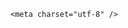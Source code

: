 <!DOCTYPE html>
<html lang="zh-CN">

<head>
    
<title>3000亿海光信息拟合并中科曙光，为何要合并？这个“王炸”级重组会给芯片产业带来什么改变？_腾讯新闻</title>
<meta name="keywords" content="曙光公司,海光信息,集成电路,服务器,中科院计算所,中国科学院">
<meta name="description" content="每经记者：赵李南 每经编辑：文多5月25日，中科曙光（SH603019，股价61.9元，市值905.72亿元）与海光信息（SH688041，股价136.13元，市值3164.12亿元）发布公告称，中科曙光与海光信息正在筹划重大资产重组。《每日经济新闻》记者注意到，海光信息拟通过向中科曙光全体A股换股股东发行A股股票的方式换股吸收合并中科曙光，...">
<meta name="author" content="腾讯网">
<meta name="copyright" content="Copyright 1998 - 2025 Tencent. All Rights Reserved">
<meta property="og:type" content="news" />

<meta property="og:title" content="3000亿海光信息拟合并中科曙光，为何要合并？这个“王炸”级重组会给芯片产业带来什么改变？_腾讯新闻" />
<meta property="og:description" content="每经记者：赵李南 每经编辑：文多5月25日，中科曙光（SH603019，股价61.9元，市值905.72亿元）与海光信息（SH688041，股价136.13元，市值3164.12亿元）发布公告称，中科曙光与海光信息正在筹划重大资产重组。《每日经济新闻》记者注意到，海光信息拟通过向中科曙光全体A股换股股东发行A股股票的方式换股吸收合并中科曙光，..." />
<meta property="og:url" content="https://news.qq.com/rain/a/20250526Q01G0N00" />
<meta property="og:image" content="https://inews.gtimg.com/news_ls/Oh2pUbPVGqyDqsIjPzLVj8qmQp3P3Ju_38FcM9r4x4dZ4AA_640330/0" />
<meta property="article:author" content="" />
<meta property="article:published_time" content="2025-05-26 13:56:51" />
<meta property="category" content="" />

    <meta charset="utf-8" />
<meta http-equiv="X-UA-Compatible" content="IE=Edge" />
<meta name="viewport" content="width=device-width, initial-scale=1, shrink-to-fit=no" />
<link rel="dns-prefetch" href="mat1.gtimg.com">
<link rel="dns-prefetch" href="i.news.qq.com">
<link rel="shortcut icon" href="https://mat1.gtimg.com/qqcdn/qqindex2021/favicon.ico">
<script nomodule="true" src="https://mat1.gtimg.com/qqcdn/qqindex2021/common-static/20240515201444/core3-37-1.min.js"></script>
<script>
  try {
    if (!window.IntersectionObserver) {
      var observerScript = document.createElement('script');
      observerScript.src = "https://mat1.gtimg.com/qqcdn/qqindex2021/common-static/20241024141058/intersection-observer-polyfill.js";
      document.head.appendChild(observerScript);
    }
  } catch (error) {}
</script>

<script>
  try {
    if (!Element.prototype.scrollTo) {
      var scrollScript = document.createElement('script');
      scrollScript.src = "https://mat1.gtimg.com/qqcdn/qqindex2021/common-static/20241025153001/scroll-behavior-polyfill.js";
      document.head.appendChild(scrollScript);
    }
  } catch (error) {}
</script>
<script>
  try {
    if ('scrollRestoration' in window.history) {
      window.history.scrollRestoration = 'manual';
    }
    window.isPcClient = Boolean(window.electron) && (
      window.navigator.userAgent.indexOf('pc-client') > 0 ||
      window.navigator.userAgent.indexOf('TencentNews') > 0
    );
  } catch {}
</script>
<script>
  try {
    if (window.isPcClient) {
      var bodyStyle = document.createElement('style');
      bodyStyle.innerText = 'body{ zoom: 0.95 }';
      document.head.appendChild(bodyStyle);
    }
  } catch {}
</script>
<script>
  window.DATA = {"content":null,"is_deleted":0,"safe_cntl":{"close_all_ad":0,"close_all_emoticon_comment":0,"close_all_favorite":0,"close_all_rel":0,"close_relate_thing":0,"close_share_pull":0,"emoticon_comment_mode":0,"close_comment_dislike":0,"close_global_news_sis":0},"shareImg":"https://inews.gtimg.com/om_ls/OTcNGvVMYuqjeE3Ba-jR4Fq_WTovNbMwUeRsqMqCIn1oAAA_870492/0","time":"2025-05-26 08:03:52","title":"3000亿海光信息拟合并中科曙光，为何要合并？这个“王炸”级重组会给芯片产业带来什么改变？","atype":232,"news_app_recommend_status":4,"question_id":"","FadCid":"","adInfo":{"openAdsText":1,"openRelatedNewsAd":1,"openAds":1,"openAdsComment":1,"openAdsPhotos":1},"closeCommentBanner":0,"emojiSwitch":1,"channelEntryJumpType":1,"commentid":"","content_words_num":40,"copyright_wording_share":"免责声明","enableDiffusion":1,"final_declare":["个人观点，仅供参考"],"url":"https://view.inews.qq.com/a/20250526Q01G0N00","detail_entry":{"is_orignal":1,"orignal_entry":1},"iNewsRecommendLevel":1,"likeInfo":0,"relate_extend_infos":{"title":"3000亿市值海光信息拟合并中科曙光，“芯片+整机+算力”巨头呼之欲出","url":"http://view.inews.qq.com/a/20250525A06WSL00","abstract":"每经记者：赵李南 每经编辑：文多5月25日，中科曙光（SH603019，股价61.9元，市值905.72亿元）与海光信息（SH688041，股价136.13元，市值3164.12亿元）发布公告称，中科曙光与海光信息正在筹划重大资产重组。《每日经济新闻》记者注意到，海光信息拟通过向中科曙光全体A股换股股东发行A股股票的方式换股吸收合并中科曙光，...","id":"20250525A06WSL00","imgURL":"https://inews.gtimg.com/news_ls/O-kvJyhFgl8L6XJcmfFoPz4HACcaO_4EaaPtR4qTsor34AA_640330/0","imgURLSmall":"https://inews.gtimg.com/news_ls/O-kvJyhFgl8L6XJcmfFoPz4HACcaO_4EaaPtR4qTsor34AA_150120/0","longTitle":"3000亿市值海光信息拟合并中科曙光，“芯片+整机+算力”巨头呼之欲出"},"ret":0,"answer_num":3,"all_long_pic":1,"card":{"chlname":"问答课代表","msgEntry":1,"desc":"腾讯新闻问答课代表，结合当下热点新闻和网友热议，发现好问题，期待好回答。","icon":"https://inews.gtimg.com/om_ls/OPBO91JgEbYG-O62jC2hCRA_yoydsA8oEANb87pxgNxKgAA_200200/0","vip_desc":"腾讯新闻问答课代表官方账号","suid":"8QMc339d5IQeuTzY5QN3","liveInfo":{},"chlid":"22983986","uin":"ecbe89d289b6198c7996f16538ebc224f9","vip_place":"left","cpLevel":2,"update_frequency":"1970-01-01 08:00:00","vip_icon_night":"http://inews.gtimg.com/newsapp_ls/0/14876052067/0","vip_type":"30012","vip_icon":"http://inews.gtimg.com/newsapp_ls/0/14876051701/0","vip_type_new":"30012"},"categoryrray":{"sub_category_id":"788","category_id":"23"},"disableDeclare":1,"intro":"","questionInfo":{"abstract":"","id":"20250526Q01G0N00","longtitle":"3000亿海光信息拟合并中科曙光，为何要合并？会带来什么影响？","question_short_title":"3000亿海光信息拟合并中科曙光，为何要合并？这个“王炸”级重组会给芯片产业带来什么改变？","relate_extend_infos":[{"title":"3000亿市值海光信息拟合并中科曙光，“芯片+整机+算力”巨头呼之欲出","url":"https://view.inews.qq.com/a/20250525A06WSL00","abstract":"每经记者：赵李南 每经编辑：文多5月25日，中科曙光（SH603019，股价61.9元，市值905.72亿元）与海光信息（SH688041，股价136.13元，市值3164.12亿元）发布公告称，中科曙光与海光信息正在筹划重大资产重组。《每日经济新闻》记者注意到，海光信息拟通过向中科曙光全体A股换股股东发行A股股票的方式换股吸收合并中科曙光，...","articletype":"0","id":"20250525A06WSL00","longtitle":"3000亿市值海光信息拟合并中科曙光，“芯片+整机+算力”巨头呼之欲出","picShowType":"90092","thumbnails_qqnews":["https://inews.gtimg.com/news_ls/O-kvJyhFgl8L6XJcmfFoPz4HACcaO_4EaaPtR4qTsor34AA_294195/0"]}],"thumbnails_qqnews":["https://inews.gtimg.com/om_ls/OTcNGvVMYuqjeE3Ba-jR4Fq_WTovNbMwUeRsqMqCIn1oAAA_294195/0"],"title":"3000亿海光信息拟合并中科曙光，为何要合并？这个“王炸”级重组会给芯片产业带来什么改变？","url":"http://view.inews.qq.com/a/20250526Q01G0N00"},"ai_switch":true,"extra_property":{"FeedbackDetailDisableInsert":0,"zanSkinType":""},"forbidCommentUpDown":0,"isSensitive":0,"shareDesc":"腾讯新闻","already_answer":false,"abstract":"","article_category":"23","attribute":{},"copyright_share":"本文来自腾讯新闻客户端创作者，不代表腾讯新闻的观点和立场。","emojiRelatedSwitch":1,"id":"20250526Q01G0N00","news_update_time":1748253750,"remarks":"","self_declare":{"declare":"个人观点，仅供参考"},"surl":"https://view.inews.qq.com/a/20250526Q01G0N00","cms_id":"20250526Q01G0N00","articleId":"20250526Q02VHS00","article_type":232,"tags":"","desc":"每经记者：赵李南 每经编辑：文多5月25日，中科曙光（SH603019，股价61.9元，市值905.72亿元）与海光信息（SH688041，股价136.13元，市值3164.12亿元）发布公告称，中科曙光与海光信息正在筹划重大资产重组。《每日经济新闻》记者注意到，海光信息拟通过向中科曙光全体A股换股股东发行A股股票的方式换股吸收合并中科曙光，...","videoArr":[]};
</script>
<script>
  window.channelInfo = {"channelConfig":{"channelNav":[{"_auto_id":"1","active_alien_img":"","alien_img":"","channel_id":"news_news_home","is_local":"0","link":"https://www.qq.com","name_cn":"首页","name_en":"home"},{"_auto_id":"2","active_alien_img":"","alien_img":"","channel_id":"news_news_top","is_local":"0","link":"","name_cn":"要闻","name_en":"news"},{"_auto_id":"4","active_alien_img":"","alien_img":"","channel_id":"news_news_bj","is_local":"1","link":"","name_cn":"北京","name_en":"bj"},{"_auto_id":"5","active_alien_img":"","alien_img":"","channel_id":"news_news_finance","is_local":"0","link":"","name_cn":"财经","name_en":"finance"},{"_auto_id":"6","active_alien_img":"","alien_img":"","channel_id":"news_news_tech","is_local":"0","link":"","name_cn":"科技","name_en":"tech"},{"_auto_id":"7","active_alien_img":"","alien_img":"","channel_id":"tv","is_local":"0","link":"https://v.qq.com/channel/tv/?ptag=qqnews","name_cn":"电视剧","name_en":"tv"},{"_auto_id":"8","active_alien_img":"","alien_img":"","channel_id":"news_news_qa","is_local":"0","link":"","name_cn":"热问","name_en":"qa"},{"_auto_id":"9","active_alien_img":"","alien_img":"","channel_id":"news_news_ent","is_local":"0","link":"","name_cn":"娱乐","name_en":"ent"},{"_auto_id":"10","active_alien_img":"","alien_img":"","channel_id":"variety","is_local":"0","link":"https://v.qq.com/channel/variety/?ptag=qqnews","name_cn":"综艺","name_en":"variety"},{"_auto_id":"11","active_alien_img":"","alien_img":"","channel_id":"news_news_sports","is_local":"0","link":"","name_cn":"体育","name_en":"sports"},{"_auto_id":"13","active_alien_img":"","alien_img":"","channel_id":"news_news_nba","is_local":"0","link":"","name_cn":"NBA","name_en":"nba"},{"_auto_id":"14","active_alien_img":"","alien_img":"","channel_id":"news_news_world","is_local":"0","link":"","name_cn":"国际","name_en":"world"},{"_auto_id":"15","active_alien_img":"","alien_img":"","channel_id":"news_news_mil","is_local":"0","link":"","name_cn":"军事","name_en":"milite"},{"_auto_id":"16","active_alien_img":"","alien_img":"","channel_id":"news_news_auto","is_local":"0","link":"","name_cn":"汽车","name_en":"auto"},{"_auto_id":"17","active_alien_img":"","alien_img":"","channel_id":"news_news_house","is_local":"0","link":"","name_cn":"房产","name_en":"house"},{"_auto_id":"18","active_alien_img":"","alien_img":"","channel_id":"news_news_edu","is_local":"0","link":"","name_cn":"教育","name_en":"edu"},{"_auto_id":"19","active_alien_img":"","alien_img":"","channel_id":"news_news_antip","is_local":"0","link":"","name_cn":"健康","name_en":"health"},{"_auto_id":"20","active_alien_img":"","alien_img":"","channel_id":"news_news_video","is_local":"0","link":"","name_cn":"视频","name_en":"video"},{"_auto_id":"21","active_alien_img":"","alien_img":"","channel_id":"news_news_game","is_local":"0","link":"","name_cn":"游戏","name_en":"games"},{"_auto_id":"22","active_alien_img":"","alien_img":"","channel_id":"news_news_nchupin","is_local":"0","link":"","name_cn":"眼界","name_en":"chupin"},{"_auto_id":"24","active_alien_img":"","alien_img":"","channel_id":"news_news_football","is_local":"0","link":"","name_cn":"足球","name_en":"football"},{"_auto_id":"25","active_alien_img":"","alien_img":"","channel_id":"news_news_kepu","is_local":"0","link":"","name_cn":"科学","name_en":"kepu"},{"_auto_id":"26","active_alien_img":"","alien_img":"","channel_id":"news_news_digi","is_local":"0","link":"","name_cn":"数码","name_en":"digi"},{"_auto_id":"28","active_alien_img":"","alien_img":"","channel_id":"ymzx","is_local":"0","link":"https://gamer.qq.com/v2/cloudgame/game/96897?ichannel=txxwpc0Ftxxwpc1","name_cn":"元梦之星","name_en":"news_news_ymzx"},{"_auto_id":"31","active_alien_img":"","alien_img":"","channel_id":"movie","is_local":"0","link":"https://v.qq.com/channel/movie/?ptag=qqnews","name_cn":"电影","name_en":"movie"},{"_auto_id":"32","active_alien_img":"","alien_img":"","channel_id":"news_news_esport","is_local":"0","link":"","name_cn":"电竞","name_en":"esport"},{"_auto_id":"34","active_alien_img":"","alien_img":"","channel_id":"news_news_history","is_local":"0","link":"","name_cn":"历史","name_en":"history"},{"_auto_id":"35","active_alien_img":"","alien_img":"","channel_id":"news_news_baby","is_local":"0","link":"","name_cn":"育儿","name_en":"baby"},{"_auto_id":"36","active_alien_img":"","alien_img":"","channel_id":"hbjy","is_local":"0","link":"https://gp.qq.com/act/a20250421mnqlx/news.shtml","name_cn":"和平精英","name_en":"news_news_hbjy"},{"_auto_id":"37","active_alien_img":"","alien_img":"","channel_id":"cloud_gamer","is_local":"0","link":"https://gamer.qq.com/?ichannel=txxwpc0Ftxxwpc1","name_cn":"云游戏","name_en":"cloud_gamer"},{"_auto_id":"38","active_alien_img":"","alien_img":"","channel_id":"news_news_lic","is_local":"0","link":"","name_cn":"理财","name_en":"finance_licai"},{"_auto_id":"39","active_alien_img":"","alien_img":"","channel_id":"news_news_istock","is_local":"0","link":"","name_cn":"股票","name_en":"finance_stock"},{"_auto_id":"40","active_alien_img":"","alien_img":"","channel_id":"ren_min_shi_pin","is_local":"0","link":"https://news.qq.com/omn/author/8QMd3Hld74cbujbY?tab=om_video","name_cn":"人民视频","name_en":"ren_min_shi_pin"},{"_auto_id":"41","active_alien_img":"","alien_img":"","channel_id":"news_news_weather","is_local":"0","link":"https://tianqi.qq.com/index.htm","name_cn":"天气","name_en":"weather"}]}};
</script>
<script>
  window.articleConfig = {"rightConfig":[{"_auto_id":"1","category_key":"default","modules":"{\"moduleList\":[{\"title\":\"精选视频\",\"id\":\"video_album\",\"videoType\":\"tag\",\"videoId\":\"aUepxrtchGM=\"},{\"title\":\"下载条\",\"id\":\"download_banner\",\"isSticky\":1},{\"title\":\"热点榜\",\"id\":\"hot_rank_list\",\"isSticky\":1},{\"title\":\"广告推广\",\"id\":\"ssp_ad_module\",\"category\":\"ad_ssp\",\"loid\":\"109\",\"isSticky\":1}]}"}],"tonglanAdConfig":[],"bottomConfig":[],"videoAdConfig":[],"rightGameConfig":[]};
</script>
<script src="https://mat1.gtimg.com/www/js/emonitor/custom_ed041a23.js" charset="utf-8"></script>
<script>
  try {
    window.emonitorIns = emonitor.create({
      name: 'newsqq_quesionArticle',
      atta: {
        name: 'newsqq',
      },
      mode: '007',
    });
  } catch (err) {
    console.warn(err);
  }
</script>
<link href="https://mat1.gtimg.com/qqcdn/qqindex2021/common-static/hel/qqnews-pc-dc_20250515055953/static/css/qa.css" rel="stylesheet">

<script>window.__HEL_PRESET_META__={"qqnews-pc-components":{"app":{"id":1366,"name":"qqnews-pc-components","app_group_name":"qqnews-pc-components","proj_ver":{"map":{},"utime":0},"online_version":"qqnews-pc-components_20250515055747","build_version":"qqnews-pc-components_20250520070753","update_at":"2025-05-20T11:08:42.000Z","desc":"set by [init], from container [formal.pc.dc.sz100921] worker [0]"},"version":{"sub_app_name":"qqnews-pc-components","sub_app_version":"qqnews-pc-components_20250520070753","src_map":{"webDirPath":"https://mat1.gtimg.com/qqcdn/qqindex2021/common-static/hel/qqnews-pc-components_20250520070753","htmlIndexSrc":"https://mat1.gtimg.com/qqcdn/qqindex2021/common-static/hel/qqnews-pc-components_20250520070753/index.html","extractMode":"all","iframeSrc":"","chunkCssSrcList":["https://mat1.gtimg.com/qqcdn/qqindex2021/common-static/hel/qqnews-pc-components_20250520070753/static/css/index.css"],"chunkJsSrcList":["https://mat1.gtimg.com/qqcdn/qqindex2021/common-static/hel/qqnews-pc-components_20250520070753/static/js/index.js"],"staticCssSrcList":[],"staticJsSrcList":["https://mat1.gtimg.com/qqcdn/qqindex2021/static/20231212123233/react.production.min.js","https://mat1.gtimg.com/qqcdn/qqindex2021/static/20231212123233/react-dom.production.min.js","https://mat1.gtimg.com/qqcdn/qqindex2021/common-static/hel/hel-base-v16.js"],"relativeCssSrcList":[],"relativeJsSrcList":[],"privCssSrcList":[],"srvModSrcList":[],"srvModSrcIndex":"","headAssetList":[{"tag":"staticScript","append":false,"attrs":{"src":"https://mat1.gtimg.com/qqcdn/qqindex2021/static/20231212123233/react.production.min.js"}},{"tag":"staticScript","append":false,"attrs":{"src":"https://mat1.gtimg.com/qqcdn/qqindex2021/static/20231212123233/react-dom.production.min.js"}},{"tag":"staticScript","append":false,"attrs":{"src":"https://mat1.gtimg.com/qqcdn/qqindex2021/common-static/hel/hel-base-v16.js"}},{"tag":"script","append":true,"attrs":{"src":"https://mat1.gtimg.com/qqcdn/qqindex2021/common-static/hel/qqnews-pc-components_20250520070753/static/js/index.js","defer":""}},{"tag":"link","append":true,"attrs":{"href":"https://mat1.gtimg.com/qqcdn/qqindex2021/common-static/hel/qqnews-pc-components_20250520070753/static/css/index.css","rel":"stylesheet"}}],"bodyAssetList":[]},"update_at":"2025-05-20T11:08:42.000Z","create_at":"2025-05-20T11:08:42.000Z","_worker_id":"0","_is_backup":true}}}</script>
<script>window.__VIEW_PATH__="question.ejs";</script>
</head>

<body id="dc-question-body">
  <div id="root"></div>
    <iframe style="display: none;" src="https://i.news.qq.com/web_backend/getWebPacUid"></iframe>
<script src="https://mat1.gtimg.com/qqcdn/qqindex2021/common-static/20240805160928/react.production.min.js"></script>
<script src="https://mat1.gtimg.com/qqcdn/qqindex2021/common-static/20240805160928/react-dom.production.min.js"></script>
<script src="https://mat1.gtimg.com/qqcdn/qqindex2021/common-static/20241018171503/universal-report.min.js"></script>
<script defer type="text/javascript" src="https://mat1.gtimg.com/qqcdn/qqindex2021/libs/barrier/aria.js?appid=9327b8b06379d9d1728bbfbe2025ef9c" charset="utf-8"></script>
<script defer src="https://t.captcha.qq.com/TCaptcha.js"></script>
<script>document.cookie="hel_err=;path=/;";</script>
<script src="https://mat1.gtimg.com/qqcdn/qqindex2021/common-static/hel/hel-base-v16.js"></script>
<script src="https://mat1.gtimg.com/qqcdn/qqindex2021/common-static/hel/qqnews-pc-hel-entry_20250117174052/static/js/index.js"></script>
<link rel="preload" href="https://mat1.gtimg.com/qqcdn/qqindex2021/common-static/hel/qqnews-pc-dc_20250515055953/static/js/qa.js" as="script">
<link rel="preload" href="https://mat1.gtimg.com/qqcdn/qqindex2021/common-static/hel/qqnews-pc-components_20250520070753/static/js/index.js" as="script">
<script>window.loadProject("https://mat1.gtimg.com/qqcdn/qqindex2021/common-static/hel/qqnews-pc-dc_20250515055953/static/js/qa.js");</script>
<iframe id="videoFrame" style="display: none;" src="https://video.qq.com/cookie/sync_qqnews.html"></iframe>
</body>

</html>
